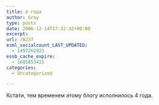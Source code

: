 ```yaml
---
title: 4 года
author: Gray
type: posts
date: 2006-12-14T17:32:32+00:00
excerpt:
url: /8237
esml_socialcount_LAST_UPDATED:
  - 1497262923
essb_cache_expire:
  - 1605853421
categories:
  - Uncategorized

---
```








Кстати, тем временем этому блогу исполнилось 4 года.